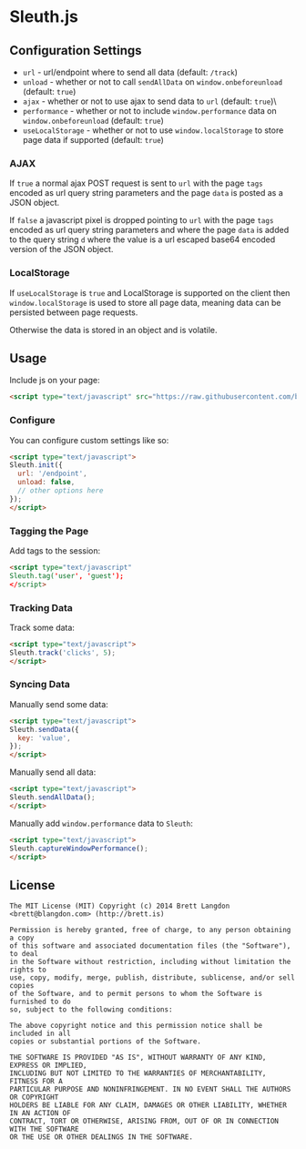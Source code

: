 Sleuth.js
========

## Configuration Settings

* `url` - url/endpoint where to send all data (default: `/track`)
* `unload` - whether or not to call `sendAllData` on `window.onbeforeunload` (default: `true`)
* `ajax` - whether or not to use ajax to send data to `url` (default: `true`)\
* `performance` - whether or not to include `window.performance` data on `window.onbeforeunload` (default: `true`)
* `useLocalStorage` - whether or not to use `window.localStorage` to store page data if supported (default: `true`)

### AJAX
If `true` a normal ajax POST request is sent to `url` with the page `tags` encoded as url
query string parameters and the page `data` is posted as a JSON object.

If `false` a javascript pixel is dropped pointing to `url` with the page `tags` encoded as url
query string parameters and where the page `data` is added to the query string `d` where the
value is a url escaped base64 encoded version of the JSON object.


### LocalStorage
If `useLocalStorage` is `true` and LocalStorage is supported on the client then `window.localStorage`
is used to store all page data, meaning data can be persisted between page requests.

Otherwise the data is stored in an object and is volatile.

## Usage

Include js on your page:

```html
<script type="text/javascript" src="https://raw.githubusercontent.com/brettlangdon/sleuth/master/sleuth.min.js"></script>
```

### Configure
You can configure custom settings like so:
```html
<script type="text/javascript">
Sleuth.init({
  url: '/endpoint',
  unload: false,
  // other options here
});
</script>
```

### Tagging the Page
Add tags to the session:
```html
<script type="text/javascript"
Sleuth.tag('user', 'guest');
</script>
```

### Tracking Data
Track some data:
```html
<script type="text/javascript">
Sleuth.track('clicks', 5);
</script>
```

### Syncing Data
Manually send some data:
```html
<script type="text/javascript">
Sleuth.sendData({
  key: 'value',
});
</script>
```

Manually send all data:
```html
<script type="text/javascript">
Sleuth.sendAllData();
</script>
```

Manually add `window.performance` data to `Sleuth`:
```html
<script type="text/javascript">
Sleuth.captureWindowPerformance();
</script>
```


## License
```
The MIT License (MIT) Copyright (c) 2014 Brett Langdon <brett@blangdon.com> (http://brett.is)

Permission is hereby granted, free of charge, to any person obtaining a copy
of this software and associated documentation files (the "Software"), to deal
in the Software without restriction, including without limitation the rights to
use, copy, modify, merge, publish, distribute, sublicense, and/or sell copies
of the Software, and to permit persons to whom the Software is furnished to do
so, subject to the following conditions:

The above copyright notice and this permission notice shall be included in all
copies or substantial portions of the Software.

THE SOFTWARE IS PROVIDED "AS IS", WITHOUT WARRANTY OF ANY KIND, EXPRESS OR IMPLIED,
INCLUDING BUT NOT LIMITED TO THE WARRANTIES OF MERCHANTABILITY, FITNESS FOR A
PARTICULAR PURPOSE AND NONINFRINGEMENT. IN NO EVENT SHALL THE AUTHORS OR COPYRIGHT
HOLDERS BE LIABLE FOR ANY CLAIM, DAMAGES OR OTHER LIABILITY, WHETHER IN AN ACTION OF
CONTRACT, TORT OR OTHERWISE, ARISING FROM, OUT OF OR IN CONNECTION WITH THE SOFTWARE
OR THE USE OR OTHER DEALINGS IN THE SOFTWARE.
```

